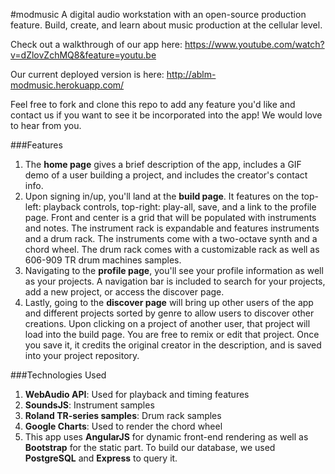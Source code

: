 #modmusic
A digital audio workstation with an open-source production feature. Build, create, and learn about music production at the cellular level.

Check out a walkthrough of our app here: https://www.youtube.com/watch?v=dZlovZchMQ8&feature=youtu.be

Our current deployed version is here: http://ablm-modmusic.herokuapp.com/

Feel free to fork and clone this repo to add any feature you'd like and contact us if you want to see it be incorporated into the app! We would love to hear from you.

###Features
1. The **home page** gives a brief description of the app, includes a GIF demo of a user building a project, and includes the creator's contact info.
2. Upon signing in/up, you'll land at the **build page**. It features on the top-left: playback controls, top-right: play-all, save, and a link to the profile page. Front and center is a grid that will be populated with instruments and notes. The instrument rack is expandable and features instruments and a drum rack. The instruments come with a two-octave synth and a chord wheel. The drum rack comes with a customizable rack as well as 606-909 TR drum machines samples.
3. Navigating to the **profile page**, you'll see your profile information as well as your projects. A navigation bar is included to search for your projects, add a new project, or access the discover page.
4. Lastly, going to the **discover page** will bring up other users of the app and different projects sorted by genre to allow users to discover other creations. Upon clicking on a project of another user, that project will load into the build page. You are free to remix or edit that project. Once you save it, it credits the original creator in the description, and is saved into your project repository.

###Technologies Used
1. **WebAudio API**: Used for playback and timing features
2. **SoundsJS**: Instrument samples
3. **Roland TR-series samples**: Drum rack samples
4. **Google Charts**: Used to render the chord wheel
5. This app uses **AngularJS** for dynamic front-end rendering as well as **Bootstrap** for the static part. To build our database, we used **PostgreSQL** and **Express** to query it.
